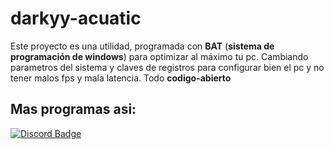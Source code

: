 # darkyy-acuatic
Este proyecto es una utilidad, programada con **BAT** (__sistema de programación de windows__) para optimizar al máximo tu pc. Cambiando parametros del sistema y claves de registros para configurar bien el pc y no tener malos fps y mala latencia. Todo **codigo-abierto**
## Mas programas asi:
<a href="https://dsc.gg/darkyytweaks"><img src="https://img.shields.io/badge/-Discord-000000?style=flat-square&labelColor=000000&logo=discord&logoColor=5568f2&link=https://discord.com/users/461273822360895491" alt="Discord Badge"/></a>
